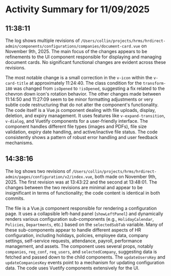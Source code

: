 # Activity Summary for 11/09/2025

## 11:38:11
The log shows multiple revisions of `/Users/collin/projects/hrms/hrdirect-admin/components/configurations/companies/document-card.vue` on November 9th, 2025.  The main focus of the changes appears to be refinements to the UI component responsible for displaying and managing document cards.  No significant functional changes are evident across these revisions.

The most notable change is a small correction in the `v-icon` within the `v-card-title` at approximately 11:24:40. The class condition for the `transform-180` was changed from `isOpened` to `!isOpened`, suggesting a fix related to the chevron down icon's rotation behavior.  The other changes made between 11:14:50 and 11:27:09 seem to be minor formatting adjustments or very subtle code restructuring that do not alter the component's functionality. The code itself is a Vue.js component dealing with file uploads, display, deletion, and expiry management.  It uses features like `v-expand-transition`, `v-dialog`, and Vuetify components for a user-friendly interface.  The component handles different file types (images and PDFs), file size validation, expiry date handling, and active/inactive file status.  The code consistently shows a pattern of robust error handling and user feedback mechanisms.


## 14:38:16
The log shows two revisions of `/Users/collin/projects/hrms/hrdirect-admin/pages/configuration/v2/index.vue`,  both made on November 9th, 2025. The first revision was at 13:43:22 and the second at 13:48:01.  The changes between the two revisions are minimal and appear to be insignificant in terms of functionality; the code content is identical in both commits.

The file is a Vue.js component responsible for rendering a configuration page.  It uses a collapsible left-hand panel (`showLeftPanel`) and dynamically renders various configuration sub-components (e.g., `HolidayCalendar`, `Policies`, `Departments`, etc.) based on the `selectedSubTab` variable. Many of these sub-components appear to handle different aspects of HR configuration, including holidays, policies, employee data, company settings, self-service requests, attendance, payroll, performance management, and assets.  The component uses several props, notably `companies`, `req_conf`, `req_users`, and `selectedCompany`, suggesting data is fetched and passed down to the child components.  The `updateUsersKey` and `updateCompaniesKey` events point to a mechanism for updating configuration data. The code uses Vuetify components extensively for the UI.
